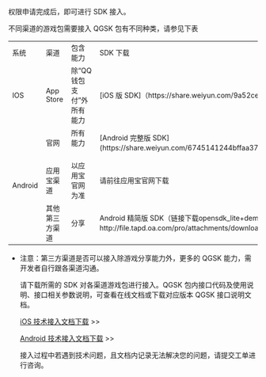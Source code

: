 权限申请完成后，即可进行 SDK 接入。

不同渠道的游戏包需要接入 QGSK 包有不同种类，请参见下表


<table>
  <tbody>
   <tr>
    <td>
     <span style="font-size:14px;">系统</span><br>
    </td>
    <td>
     <span style="font-size:14px;">渠道</span><br>
    </td>
    <td>
     <span style="font-size:14px;">包含能力</span><br>
    </td>
    <td>
     <span style="font-size:14px;">SDK 下载</span><br>
    </td>
   </tr>
   <tr>
    <td >
     <span style="font-size:14px;">IOS</span><br>
    </td>
    <td>
     <span style="font-size:14px;">App Store</span><br>
    </td>
    <td>
     <span style="font-size:14px;">除“QQ 钱包支付”外所有能力</span><br>
    </td>
    <td>
     <span style="font-size:14px;"> [iOS 版 SDK]（https://share.weiyun.com/9a52cea509f22d5d2e74f5494e69c640）</span>
    </td>
   </tr>
   <tr>
    <td rowspan="3">
     <span style="font-size:14px;">Android</span><br>
    </td>
    <td>
     <span style="font-size:14px;">官网</span><br>
    </td>
    <td>
     <span style="font-size:14px;">所有能力<br></span><br>
    </td>
    <td>
     <span style="font-size:14px;">[Android 完整版 SDK](https://share.weiyun.com/6745141244bffaa37b7560882462e289）</span><br>
    </td>
   </tr>
   <tr>
      <td>
     <span style="font-size:14px;">应用宝渠道</span><br>
    </td>
    <td>
     <span style="font-size:14px;">以应用宝官网为准</span><br>
    </td>
    <td>
     <span style="font-size:14px;">请前往应用宝官网下载
</span><br>
    </td>
   </tr>
   <tr>  
    <td>
     <span style="font-size:14px;">其他第三方渠道</span><br>
    </td>
    <td>
     <span style="font-size:14px;">分享</span><br>
    </td>
    <td>
     <span style="font-size:14px;">Android 精简版 SDK（链接下载opensdk_lite+demo :<br>http://file.tapd.oa.com/pro/attachments/download/1010114221002097209/story）
</span><br>
    </td>
   </tr>
  </tbody>
</table>
	
- 	注意：第三方渠道是否可以接入除游戏分享能力外，更多的 QGSK 能力，需开发者自行跟各渠道沟通。
 
       请下载所需的 SDK 对各渠道游戏包进行接入。QGSK 包内接口代码及使用说明、接口相关参数说明，可查看在线文档或下载对应版本 QGSK 接口说明文档。
			 
     [iOS 技术接入文档下载](：https://share.weiyun.com/9a52cea509f22d5d2e74f5494e69c640) >>

    [Android 技术接入文档下载](转https://share.weiyun.com/6745141244bffaa37b7560882462e289) >>

    接入过程中若遇到技术问题，且文档内记录无法解决您的问题，请提交工单进行咨询。